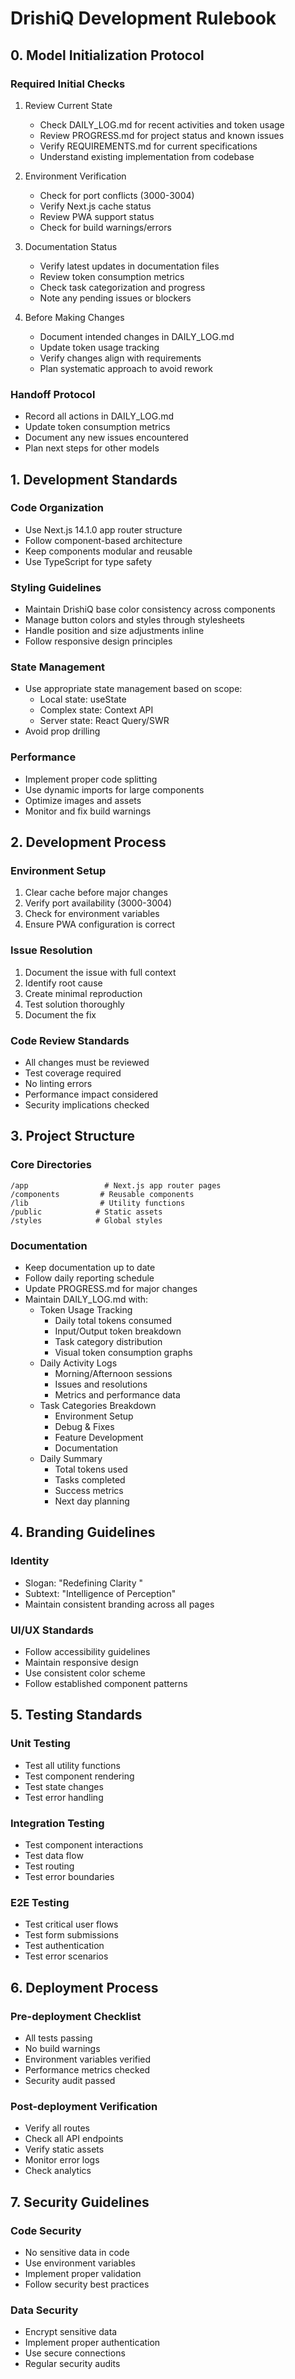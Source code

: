 # DrishiQ Development Rulebook

## 0. Model Initialization Protocol

### Required Initial Checks
1. Review Current State
   - Check DAILY_LOG.md for recent activities and token usage
   - Review PROGRESS.md for project status and known issues
   - Verify REQUIREMENTS.md for current specifications
   - Understand existing implementation from codebase

2. Environment Verification
   - Check for port conflicts (3000-3004)
   - Verify Next.js cache status
   - Review PWA support status
   - Check for build warnings/errors

3. Documentation Status
   - Verify latest updates in documentation files
   - Review token consumption metrics
   - Check task categorization and progress
   - Note any pending issues or blockers

4. Before Making Changes
   - Document intended changes in DAILY_LOG.md
   - Update token usage tracking
   - Verify changes align with requirements
   - Plan systematic approach to avoid rework

### Handoff Protocol
- Record all actions in DAILY_LOG.md
- Update token consumption metrics
- Document any new issues encountered
- Plan next steps for other models

## 1. Development Standards

### Code Organization
- Use Next.js 14.1.0 app router structure
- Follow component-based architecture
- Keep components modular and reusable
- Use TypeScript for type safety

### Styling Guidelines
- Maintain DrishiQ base color consistency across components
- Manage button colors and styles through stylesheets
- Handle position and size adjustments inline
- Follow responsive design principles

### State Management
- Use appropriate state management based on scope:
  - Local state: useState
  - Complex state: Context API
  - Server state: React Query/SWR
- Avoid prop drilling

### Performance
- Implement proper code splitting
- Use dynamic imports for large components
- Optimize images and assets
- Monitor and fix build warnings

## 2. Development Process

### Environment Setup
1. Clear cache before major changes
2. Verify port availability (3000-3004)
3. Check for environment variables
4. Ensure PWA configuration is correct

### Issue Resolution
1. Document the issue with full context
2. Identify root cause
3. Create minimal reproduction
4. Test solution thoroughly
5. Document the fix

### Code Review Standards
- All changes must be reviewed
- Test coverage required
- No linting errors
- Performance impact considered
- Security implications checked

## 3. Project Structure

### Core Directories
```
/app                 # Next.js app router pages
/components         # Reusable components
/lib                # Utility functions
/public            # Static assets
/styles            # Global styles
```

### Documentation
- Keep documentation up to date
- Follow daily reporting schedule
- Update PROGRESS.md for major changes
- Maintain DAILY_LOG.md with:
  - Token Usage Tracking
    * Daily total tokens consumed
    * Input/Output token breakdown
    * Task category distribution
    * Visual token consumption graphs
  - Daily Activity Logs
    * Morning/Afternoon sessions
    * Issues and resolutions
    * Metrics and performance data
  - Task Categories Breakdown
    * Environment Setup
    * Debug & Fixes
    * Feature Development
    * Documentation
  - Daily Summary
    * Total tokens used
    * Tasks completed
    * Success metrics
    * Next day planning

## 4. Branding Guidelines

### Identity
- Slogan: "Redefining Clarity "
- Subtext: "Intelligence of Perception"
- Maintain consistent branding across all pages

### UI/UX Standards
- Follow accessibility guidelines
- Maintain responsive design
- Use consistent color scheme
- Follow established component patterns

## 5. Testing Standards

### Unit Testing
- Test all utility functions
- Test component rendering
- Test state changes
- Test error handling

### Integration Testing
- Test component interactions
- Test data flow
- Test routing
- Test error boundaries

### E2E Testing
- Test critical user flows
- Test form submissions
- Test authentication
- Test error scenarios

## 6. Deployment Process

### Pre-deployment Checklist
- All tests passing
- No build warnings
- Environment variables verified
- Performance metrics checked
- Security audit passed

### Post-deployment Verification
- Verify all routes
- Check all API endpoints
- Verify static assets
- Monitor error logs
- Check analytics

## 7. Security Guidelines

### Code Security
- No sensitive data in code
- Use environment variables
- Implement proper validation
- Follow security best practices

### Data Security
- Encrypt sensitive data
- Implement proper authentication
- Use secure connections
- Regular security audits 